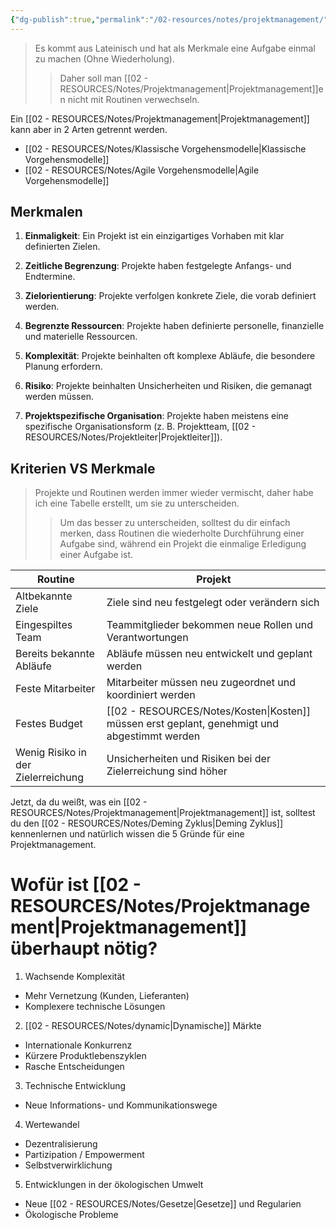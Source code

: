 ```yaml
---
{"dg-publish":true,"permalink":"/02-resources/notes/projektmanagement/","tags":["ausbildung/gfn/ap1","projektmanagement"],"noteIcon":"","updated":"2025-10-29T12:59:09.449+01:00"}
---
```


>Es kommt aus Lateinisch und hat als Merkmale eine Aufgabe einmal zu machen (Ohne Wiederholung). 
>>Daher soll man [[02 - RESOURCES/Notes/Projektmanagement\|Projektmanagement]]en nicht mit Routinen verwechseln.

Ein [[02 - RESOURCES/Notes/Projektmanagement\|Projektmanagement]] kann aber in 2 Arten getrennt werden.
- [[02 - RESOURCES/Notes/Klassische Vorgehensmodelle\|Klassische Vorgehensmodelle]]
- [[02 - RESOURCES/Notes/Agile Vorgehensmodelle\|Agile Vorgehensmodelle]]

## Merkmalen
1. **Einmaligkeit**: Ein Projekt ist ein einzigartiges Vorhaben mit klar definierten Zielen.
    
2. **Zeitliche Begrenzung**: Projekte haben festgelegte Anfangs- und Endtermine.
    
3. **Zielorientierung**: Projekte verfolgen konkrete Ziele, die vorab definiert werden.
    
4. **Begrenzte Ressourcen**: Projekte haben definierte personelle, finanzielle und materielle Ressourcen.
    
5. **Komplexität**: Projekte beinhalten oft komplexe Abläufe, die besondere Planung erfordern.
    
6. **Risiko**: Projekte beinhalten Unsicherheiten und Risiken, die gemanagt werden müssen.
    
7. **Projektspezifische Organisation**: Projekte haben meistens eine spezifische Organisationsform (z. B. Projektteam, [[02 - RESOURCES/Notes/Projektleiter\|Projektleiter]]).

## Kriterien VS Merkmale

> Projekte und Routinen werden immer wieder vermischt, daher habe ich eine Tabelle erstellt, um sie zu unterscheiden.
>> Um das besser zu unterscheiden, solltest du dir einfach merken, dass Routinen die wiederholte Durchführung einer Aufgabe sind, während ein Projekt die einmalige Erledigung einer Aufgabe ist.

| Routine                            | Projekt                                                      |
| ---------------------------------- | ------------------------------------------------------------ |
| Altbekannte Ziele                  | Ziele sind neu festgelegt oder verändern sich                |
| Eingespiltes Team                  | Teammitglieder bekommen neue Rollen und Verantwortungen      |
| Bereits bekannte Abläufe           | Abläufe müssen neu entwickelt und geplant werden             |
| Feste Mitarbeiter                  | Mitarbeiter müssen neu zugeordnet und koordiniert werden     |
| Festes Budget                      | [[02 - RESOURCES/Notes/Kosten\|Kosten]] müssen erst geplant, genehmigt und abgestimmt werden  |
| Wenig Risiko in der Zielerreichung | Unsicherheiten und Risiken bei der Zielerreichung sind höher |

Jetzt, da du weißt, was ein [[02 - RESOURCES/Notes/Projektmanagement\|Projektmanagement]] ist, solltest du den [[02 - RESOURCES/Notes/Deming Zyklus\|Deming Zyklus]] kennenlernen und natürlich wissen die 5 Gründe für eine Projektmanagement.

# Wofür ist [[02 - RESOURCES/Notes/Projektmanagement\|Projektmanagement]] überhaupt nötig?

1. Wachsende Komplexität
- Mehr Vernetzung (Kunden, Lieferanten)
- Komplexere technische Lösungen

2. [[02 - RESOURCES/Notes/dynamic\|Dynamische]] Märkte
- Internationale Konkurrenz
- Kürzere Produktlebenszyklen
- Rasche Entscheidungen

3. Technische Entwicklung
- Neue Informations- und Kommunikationswege

4. Wertewandel
- Dezentralisierung
- Partizipation / Empowerment
- Selbstverwirklichung

5. Entwicklungen in der ökologischen Umwelt
- Neue [[02 - RESOURCES/Notes/Gesetze\|Gesetze]] und Regularien
- Ökologische Probleme